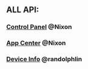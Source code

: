 ## ALL API:
### [Control Panel](https://github.com/nixnmtm/iEi-Projects/blob/master/customer-device-api/README_Controlpanel.md) @Nixon
### [App Center](https://github.com/nixnmtm/iEi-Projects/blob/master/customer-device-api/README_Appcentre.md) @Nixon
### [Device Info]() @randolphlin
